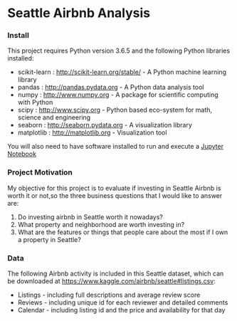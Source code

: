 # Seattle Airbnb Analysis

### Install

This project requires Python version 3.6.5 and the following Python libraries installed:

- scikit-learn : http://scikit-learn.org/stable/ - A Python machine learning library
- pandas : http://pandas.pydata.org - A Python data analysis tool
- numpy : http://www.numpy.org - A package for scientific computing with Python
- scipy : http://www.scipy.org - Python based eco-system for math, science and engineering
- seaborn : http://seaborn.pydata.org - A visualization library
- matplotlib : http://matplotlib.org - Visualization tool

You will also need to have software installed to run and execute a [Jupyter Notebook](http://ipython.org/notebook.html)

### Project Motivation
My objective for this project is to evaluate if investing in Seattle Airbnb is worth it or not,so the three business questions that I would like to answer are:
1. Do investing airbnb in Seattle worth it nowadays?
2. What property and neighborhood are worth investing in?
3. What are the features or things that people care about the most if I own a property in Seattle?


### Data

The following Airbnb activity is included in this Seattle dataset, which can be downloaded at https://www.kaggle.com/airbnb/seattle#listings.csv:

- Listings - including full descriptions and average review score
- Reviews - including unique id for each reviewer and detailed comments
- Calendar - including listing id and the price and availability for that day
